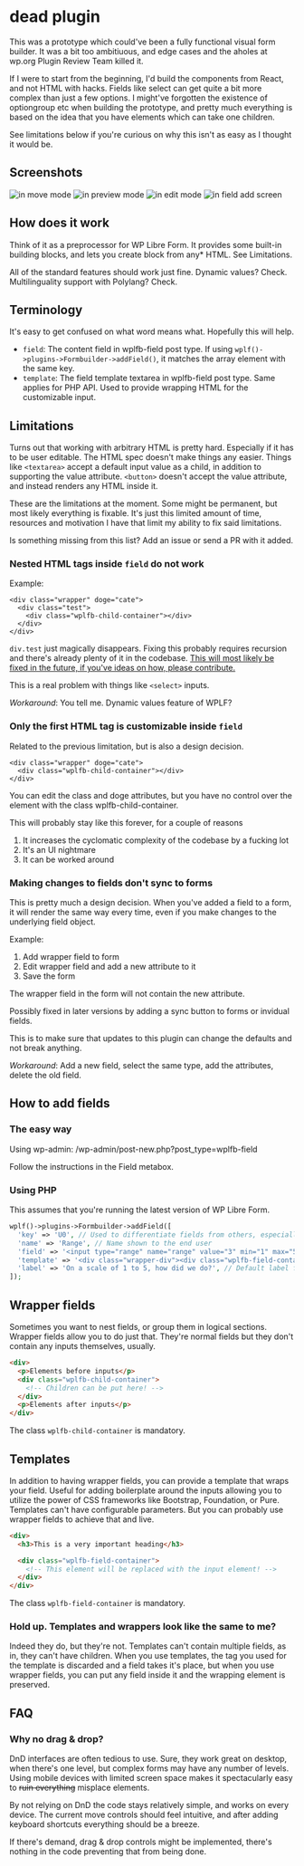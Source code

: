 # dead plugin

This was a prototype which could've been a fully functional visual form builder. It was a bit too ambitiuous, and edge cases and the aholes at wp.org Plugin Review Team killed it.

If I were to start from the beginning, I'd build the components from React, and not HTML with hacks. Fields like select can get quite a bit more complex than just a few options. I might've forgotten the existence of optiongroup etc when building the prototype, and pretty much everything is based on the idea that you have elements which can take one children.

See limitations below if you're curious on why this isn't as easy as I thought it would be.

## Screenshots

![in move mode](/assets/screenshot-1.png)
![in preview mode](/assets/screenshot-2.png)
![in edit mode](/assets/screenshot-3.png)
![in field add screen](/assets/screenshot-4.png)

## How does it work
Think of it as a preprocessor for WP Libre Form. It provides some built-in building blocks, and lets you create block from any\* HTML. See Limitations.

All of the standard features should work just fine. Dynamic values? Check. Multilinguality support with Polylang? Check.

## Terminology
It's easy to get confused on what word means what. Hopefully this will help.

  - `field`: The content field in wplfb-field post type. If using `wplf()->plugins->Formbuilder->addField()`, it matches the array element with the same key.
  - `template`: The field template textarea in wplfb-field post type. Same applies for PHP API. Used to provide wrapping HTML for the customizable input.

## Limitations
Turns out that working with arbitrary HTML is pretty hard. Especially if it has to be user editable. The HTML spec doesn't make things any easier. Things like `<textarea>` accept a default input value as a child, in addition to supporting the value attribute. `<button>` doesn't accept the value attribute, and instead renders any HTML inside it.

These are the limitations at the moment. Some might be permanent, but most likely everything is fixable. It's just this limited amount of time, resources and motivation I have that limit my ability to fix said limitations.

Is something missing from this list? Add an issue or send a PR with it added.

### Nested HTML tags inside `field` do not work

Example:

```
<div class="wrapper" doge="cate">
  <div class="test">
    <div class="wplfb-child-container"></div>
  </div>
</div>
```

`div.test` just magically disappears. Fixing this probably requires recursion and there's already plenty of it in the codebase. [This will most likely be fixed in the future, if you've ideas on how, please contribute.](https://github.com/k1sul1/wp-libre-formbuilder/issues/9)

This is a real problem with things like `<select>` inputs.

*Workaround*: You tell me. Dynamic values feature of WPLF?

### Only the first HTML tag is customizable inside `field`
Related to the previous limitation, but is also a design decision.

```
<div class="wrapper" doge="cate">
  <div class="wplfb-child-container"></div>
</div>
```

You can edit the class and doge attributes, but you have no control over the element with the class wplfb-child-container.

This will probably stay like this forever, for a couple of reasons
1. It increases the cyclomatic complexity of the codebase by a fucking lot
2. It's an UI nightmare
3. It can be worked around

### Making changes to fields don't sync to forms
This is pretty much a design decision. When you've added a field to a form, it will render the same way every time, even if you make changes to the underlying field object.

Example:
1. Add wrapper field to form
2. Edit wrapper field and add a new attribute to it
3. Save the form

The wrapper field in the form will not contain the new attribute.

Possibly fixed in later versions by adding a sync button to forms or invidual fields.

This is to make sure that updates to this plugin can change the defaults and not break anything.

*Workaround*: Add a new field, select the same type, add the attributes, delete the old field.

## How to add fields
### The easy way
Using wp-admin: /wp-admin/post-new.php?post_type=wplfb-field

Follow the instructions in the Field metabox.

### Using PHP
This assumes that you're running the latest version of WP Libre Form.

```php
wplf()->plugins->Formbuilder->addField([
  'key' => 'U0', // Used to differentiate fields from others, especially when two fields share the same name
  'name' => 'Range', // Name shown to the end user
  'field' => '<input type="range" name="range" value="3" min="1" max="5">', // HTML fragment. Attributes will be editable.
  'template' => '<div class="wrapper-div"><div class="wplfb-field-container"></div></div>', // HTML fragment for wrapping field with
  'label' => 'On a scale of 1 to 5, how did we do?', // Default label for input, leave empty to disable
]);
```

## Wrapper fields
Sometimes you want to nest fields, or group them in logical sections. Wrapper fields allow you to do just that. They're normal fields but they don't contain any inputs themselves, usually.

```html
<div>
  <p>Elements before inputs</p>
  <div class="wplfb-child-container">
    <!-- Children can be put here! -->
  </div>
  <p>Elements after inputs</p>
</div>
```

The class `wplfb-child-container` is mandatory.

## Templates
In addition to having wrapper fields, you can provide a template that wraps your field. Useful for adding boilerplate around the inputs allowing you to utilize the power of CSS frameworks like Bootstrap, Foundation, or Pure. Templates can't have configurable parameters. But you can probably use wrapper fields to achieve that and live.

```html
<div>
  <h3>This is a very important heading</h3>

  <div class="wplfb-field-container">
    <!-- This element will be replaced with the input element! -->
  </div>
</div>
```

The class `wplfb-field-container` is mandatory.

### Hold up. Templates and wrappers look like the same to me?
Indeed they do, but they're not. Templates can't contain multiple fields, as in, they can't have children. When you use templates, the tag you used for the template is discarded and a field takes it's place, but when you use wrapper fields, you can put any field inside it and the wrapping element is preserved.

## FAQ

### Why no drag & drop?
DnD interfaces are often tedious to use. Sure, they work great on desktop, when there's one level, but complex forms may have any number of levels. Using mobile devices with limited screen space makes it spectacularly easy to ~~ruin everything~~ misplace elements.

By not relying on DnD the code stays relatively simple, and works on every device. The current move controls should feel intuitive, and after adding keyboard shortcuts everything should be a breeze.

If there's demand, drag & drop controls might be implemented, there's nothing in the code preventing that from being done.
